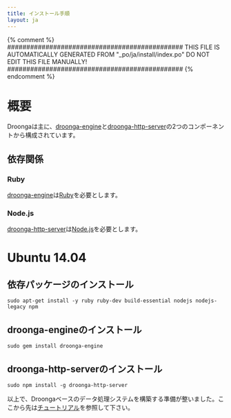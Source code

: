 ```yaml
---
title: インストール手順
layout: ja
---
```


{% comment %}
##############################################
  THIS FILE IS AUTOMATICALLY GENERATED FROM
  "_po/ja/install/index.po"
  DO NOT EDIT THIS FILE MANUALLY!
##############################################
{% endcomment %}


# 概要

Droongaは主に、[droonga-engine][]と[droonga-http-server][]の2つのコンポーネントから構成されています。

<!--

## インストールスクリプトを使ったDroongaのインストール手順

Droongaは便利なインストールスクリプトを提供しています。
スクリプトをダウンロードして、`bash`を使ってroot権限で実行して下さい:

~~~
# curl https://raw.githubusercontent.com/droonga/droonga-engine/master/install.sh | \
    bash
# curl https://raw.githubusercontent.com/droonga/droonga-http-server/master/install.sh | \
    bash
~~~

サービスがインストールされた後は、`service`コマンドを使って起動・終了することができます:

~~~
# service droonga-engine start
# service droonga-engine stop
# service droonga-http-server start
# service droonga-http-server stop
~~~

以上で、Droongaベースのデータ処理システムを構築する準備が整いました。ここから先は[チュートリアル](/ja/tutorial/)を参照して下さい。

注意: 今の所、インストールスクリプトは以下の環境でのみ動作します:

 * Debian GNU/Linux (最新のリリース)
 * Ubuntu (最新のリリース、最新のLTS)
 * CentOS 7

それ以外の環境では、コンポーネントを手動でインストールする必要があります。
以下の説明を参照して下さい。

## 手動インストールのための詳細情報

-->

## 依存関係

### Ruby

[droonga-engine][]は[Ruby][]を必要とします。

### Node.js

[droonga-http-server][]は[Node.js][]を必要とします。


# Ubuntu 14.04

## 依存パッケージのインストール

    sudo apt-get install -y ruby ruby-dev build-essential nodejs nodejs-legacy npm

## droonga-engineのインストール

    sudo gem install droonga-engine

## droonga-http-serverのインストール

    sudo npm install -g droonga-http-server

以上で、Droongaベースのデータ処理システムを構築する準備が整いました。ここから先は[チュートリアル](/ja/tutorial/)を参照して下さい。

<!--

詳細は[手動インストールのチュートリアル](../tutorial/manual-install/)を参照して下さい。

-->

  [Ruby]: http://www.ruby-lang.org/
  [Node.js]: http://nodejs.org/
  [droonga-engine]: https://github.com/droonga/droonga-engine
  [droonga-http-server]: https://github.com/droonga/droonga-http-server
